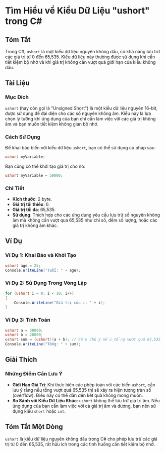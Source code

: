 <!--
Meta Description: # Tìm Hiểu về Kiểu Dữ Liệu "ushort" trong C# ## Tóm Tắt Trong C#, `ushort` là một kiểu dữ liệu nguyên không dấu, có khả năng lưu trữ các giá trị từ 0 ...
Meta Keywords: ushort, không, giá, trị, kiểu
-->

# Tìm Hiểu về Kiểu Dữ Liệu "ushort" trong C#

## Tóm Tắt
Trong C#, `ushort` là một kiểu dữ liệu nguyên không dấu, có khả năng lưu trữ các giá trị từ 0 đến 65,535. Kiểu dữ liệu này thường được sử dụng khi cần tiết kiệm bộ nhớ và khi giá trị không cần vượt quá giới hạn của kiểu không dấu.

## Tài Liệu
### Mục Đích
`ushort` (hay còn gọi là "Unsigned Short") là một kiểu dữ liệu nguyên 16-bit, được sử dụng để đại diện cho các số nguyên không âm. Kiểu này là lựa chọn lý tưởng khi ứng dụng của bạn chỉ cần làm việc với các giá trị không âm và bạn muốn tiết kiệm không gian bộ nhớ.

### Cách Sử Dụng
Để khai báo biến với kiểu dữ liệu `ushort`, bạn có thể sử dụng cú pháp sau:

```csharp
ushort myVariable;
```

Bạn cũng có thể khởi tạo giá trị cho nó:

```csharp
ushort myVariable = 50000;
```

### Chi Tiết
- **Kích thước**: 2 byte.
- **Giá trị tối thiểu**: 0.
- **Giá trị tối đa**: 65,535.
- **Sử dụng**: Thích hợp cho các ứng dụng yêu cầu lưu trữ số nguyên không âm mà không cần vượt quá 65,535 như chỉ số, đếm số lượng, hoặc các giá trị không âm khác.

## Ví Dụ
### Ví Dụ 1: Khai Báo và Khởi Tạo
```csharp
ushort age = 25;
Console.WriteLine("Tuổi: " + age);
```

### Ví Dụ 2: Sử Dụng Trong Vòng Lặp
```csharp
for (ushort i = 0; i < 10; i++)
{
    Console.WriteLine("Giá trị của i: " + i);
}
```

### Ví Dụ 3: Tính Toán
```csharp
ushort a = 30000;
ushort b = 20000;
ushort sum = (ushort)(a + b); // Cần chú ý nếu tổng vượt quá 65,535
Console.WriteLine("Tổng: " + sum);
```

## Giải Thích
### Những Điểm Cần Lưu Ý
- **Giới Hạn Giá Trị**: Khi thực hiện các phép toán với các biến `ushort`, cần lưu ý rằng nếu tổng vượt quá 65,535 thì sẽ xảy ra hiện tượng tràn số (overflow). Điều này có thể dẫn đến kết quả không mong muốn.
- **So Sánh với Kiểu Dữ Liệu Khác**: `ushort` không thể lưu trữ giá trị âm. Nếu ứng dụng của bạn cần làm việc với cả giá trị âm và dương, bạn nên sử dụng kiểu `short` hoặc `int`.

## Tóm Tắt Một Dòng
`ushort` là kiểu dữ liệu nguyên không dấu trong C# cho phép lưu trữ các giá trị từ 0 đến 65,535, rất hữu ích trong các tình huống cần tiết kiệm bộ nhớ.